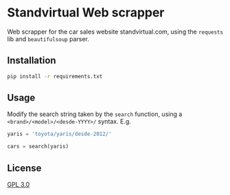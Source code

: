 # Standvirtual Web scrapper

Web scrapper for the car sales website standvirtual.com, using the `requests` lib and `beautifulsoup` parser.

## Installation
```bash
pip install -r requirements.txt
```

## Usage
Modify the search string taken by the `search` function, using a `<brand>/<model>/<desde-YYYY>/` syntax. E.g.
```python
yaris = 'toyota/yaris/desde-2012/'

cars = search(yaris)
```

## License
[GPL 3.0](https://choosealicense.com/licenses/gpl-3.0/)